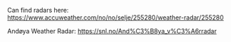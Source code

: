 


Can find radars here: https://www.accuweather.com/no/no/selje/255280/weather-radar/255280



Andøya Weather Radar: https://snl.no/And%C3%B8ya_v%C3%A6rradar
